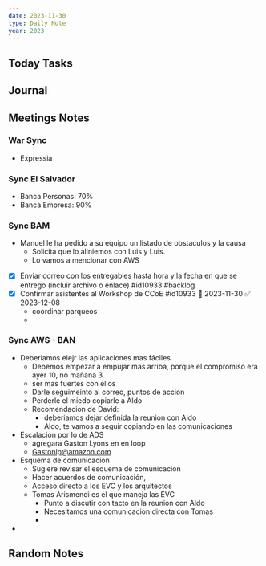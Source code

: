 ```yaml
---
date: 2023-11-30
type: Daily Note
year: 2023
---
```


## Today Tasks

## Journal

## Meetings Notes

### War Sync
- Expressia
### Sync El Salvador
- Banca Personas: 70%
- Banca Empresa:  90%

### Sync BAM
- Manuel le ha pedido a su equipo un listado de obstaculos y la causa
	- Solicita que lo aliniemos con Luis y Luis.
	- Lo vamos a mencionar con AWS
- [x] Enviar correo con los entregables hasta hora y la fecha en que se entrego (incluir archivo o enlace) #id10933 #backlog
- [x] Confirmar asistentes al Workshop de CCoE #id10933 📅 2023-11-30 ✅ 2023-12-08
	- coordinar parqueos
	- 
### Sync AWS - BAN
- Deberiamos elejr las aplicaciones mas fáciles
	- Debemos empezar a empujar mas arriba, porque el compromiso era ayer 10, no mañana 3.
	- ser mas fuertes con ellos
	- Darle seguimeinto al correo, puntos de accion
	- Perderle el miedo copiarle a Aldo
	- Recomendacion de David: 
		- deberiamos dejar definida la reunion con Aldo
		- Aldo, te vamos a seguir copiando en las comunicaciones
- Escalacion por lo de ADS
	- agregara Gaston Lyons en en loop
	- [Gastonlp@amazon.com](mailto:Gastonlp@amazon.com)
- Esquema de comunicacion
	- Sugiere revisar el esquema de comunicacion
	- Hacer acuerdos de comunicación, 
	- Acceso directo a los EVC y los arquitectos
	- Tomas Arismendi es el que maneja las EVC
		- Punto a discutir con tacto en la reunion con Aldo
		- Necesitamos una comunicacion directa con Tomas
		- 
- 
## Random Notes
